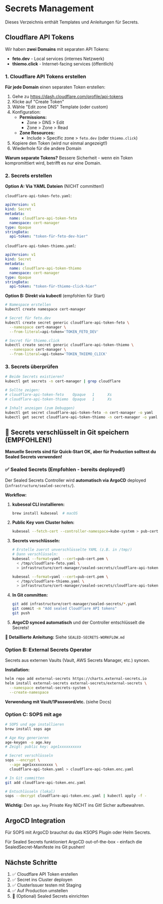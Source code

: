 # Secrets Management

Dieses Verzeichnis enthält Templates und Anleitungen für Secrets.

## Cloudflare API Tokens

Wir haben **zwei Domains** mit separaten API Tokens:
- **feto.dev** - Local services (internes Netzwerk)
- **thiemo.click** - Internet-facing services (öffentlich)

### 1. Cloudflare API Tokens erstellen

**Für jede Domain** einen separaten Token erstellen:

1. Gehe zu https://dash.cloudflare.com/profile/api-tokens
2. Klicke auf "Create Token"
3. Wähle "Edit zone DNS" Template (oder custom)
4. Konfiguration:
   - **Permissions:**
     - Zone > DNS > Edit
     - Zone > Zone > Read
   - **Zone Resources:**
     - Include > Specific zone > `feto.dev` (oder `thiemo.click`)
5. Kopiere den Token (wird nur einmal angezeigt!)
6. Wiederhole für die andere Domain

**Warum separate Tokens?** Bessere Sicherheit - wenn ein Token kompromittiert wird, betrifft es nur eine Domain.

### 2. Secrets erstellen

**Option A: Via YAML Dateien** (NICHT committen!)

`cloudflare-api-token-feto.yaml`:
```yaml
apiVersion: v1
kind: Secret
metadata:
  name: cloudflare-api-token-feto
  namespace: cert-manager
type: Opaque
stringData:
  api-token: "token-für-feto-dev-hier"
```

`cloudflare-api-token-thiemo.yaml`:
```yaml
apiVersion: v1
kind: Secret
metadata:
  name: cloudflare-api-token-thiemo
  namespace: cert-manager
type: Opaque
stringData:
  api-token: "token-für-thiemo-click-hier"
```

**Option B: Direkt via kubectl** (empfohlen für Start)

```bash
# Namespace erstellen
kubectl create namespace cert-manager

# Secret für feto.dev
kubectl create secret generic cloudflare-api-token-feto \
  --namespace cert-manager \
  --from-literal=api-token='TOKEN_FETO_DEV'

# Secret für thiemo.click
kubectl create secret generic cloudflare-api-token-thiemo \
  --namespace cert-manager \
  --from-literal=api-token='TOKEN_THIEMO_CLICK'
```

### 3. Secrets überprüfen

```bash
# Beide Secrets existieren?
kubectl get secrets -n cert-manager | grep cloudflare

# Sollte zeigen:
# cloudflare-api-token-feto    Opaque   1      Xs
# cloudflare-api-token-thiemo  Opaque   1      Xs

# Inhalt anzeigen (zum Debuggen)
kubectl get secret cloudflare-api-token-feto -n cert-manager -o yaml
kubectl get secret cloudflare-api-token-thiemo -n cert-manager -o yaml
```

## 🔐 Secrets verschlüsselt in Git speichern (EMPFOHLEN!)

**Manuelle Secrets sind für Quick-Start OK, aber für Production solltest du Sealed Secrets verwenden!**

### ✅ Sealed Secrets (Empfohlen - bereits deployed!)

Der Sealed Secrets Controller wird **automatisch via ArgoCD** deployed (`infrastructure/sealed-secrets/`).

**Workflow:**

1. **kubeseal CLI installieren:**
   ```bash
   brew install kubeseal  # macOS
   ```

2. **Public Key vom Cluster holen:**
   ```bash
   kubeseal --fetch-cert --controller-namespace=kube-system > pub-cert.pem
   ```

3. **Secrets verschlüsseln:**
   ```bash
   # Erstelle zuerst unverschlüsselte YAML (z.B. in /tmp/)
   # Dann verschlüsseln:
   kubeseal --format=yaml --cert=pub-cert.pem \
     < /tmp/cloudflare-feto.yaml \
     > infrastructure/cert-manager/sealed-secrets/cloudflare-api-token-feto-sealed.yaml

   kubeseal --format=yaml --cert=pub-cert.pem \
     < /tmp/cloudflare-thiemo.yaml \
     > infrastructure/cert-manager/sealed-secrets/cloudflare-api-token-thiemo-sealed.yaml
   ```

4. **In Git committen:**
   ```bash
   git add infrastructure/cert-manager/sealed-secrets/*.yaml
   git commit -m "Add sealed Cloudflare API tokens"
   git push
   ```

5. **ArgoCD synced automatisch** und der Controller entschlüsselt die Secrets!

**📖 Detaillierte Anleitung:** Siehe `SEALED-SECRETS-WORKFLOW.md`

### Option B: External Secrets Operator

Secrets aus externen Vaults (Vault, AWS Secrets Manager, etc.) syncen.

**Installation:**

```bash
helm repo add external-secrets https://charts.external-secrets.io
helm install external-secrets external-secrets/external-secrets \
  --namespace external-secrets-system \
  --create-namespace
```

**Verwendung mit Vault/1Password/etc.** (siehe Docs)

### Option C: SOPS mit age

```bash
# SOPS und age installieren
brew install sops age

# Age Key generieren
age-keygen -o age.key
# Zeigt: public key: age1xxxxxxxxxx

# Secret verschlüsseln
sops --encrypt \
  --age age1xxxxxxxxxx \
  cloudflare-api-token.yaml > cloudflare-api-token.enc.yaml

# In Git committen
git add cloudflare-api-token.enc.yaml

# Entschlüsseln (lokal)
sops --decrypt cloudflare-api-token.enc.yaml | kubectl apply -f -
```

**Wichtig:** Den `age.key` Private Key NICHT ins Git! Sicher aufbewahren.

## ArgoCD Integration

Für SOPS mit ArgoCD brauchst du das KSOPS Plugin oder Helm Secrets.

Für Sealed Secrets funktioniert ArgoCD out-of-the-box - einfach die SealedSecret-Manifeste ins Git pushen!

## Nächste Schritte

1. ✅ Cloudflare API Token erstellen
2. ✅ Secret ins Cluster deployen
3. ✅ ClusterIssuer testen mit Staging
4. ✅ Auf Production umstellen
5. 🔐 (Optional) Sealed Secrets einrichten
